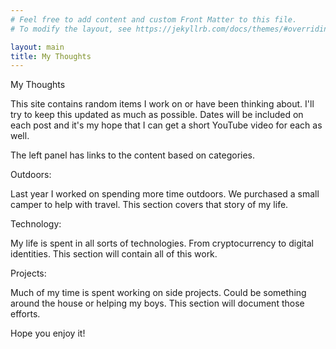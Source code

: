 ```yaml
---
# Feel free to add content and custom Front Matter to this file.
# To modify the layout, see https://jekyllrb.com/docs/themes/#overriding-theme-defaults

layout: main
title: My Thoughts
---
```


<div class="tt-main-page">
<div class="display-1 main-page-title">
My Thoughts
</div>

<div>
<p class="h5 main-page-text lh-lg fw-light">
This site contains random items I work on or have been thinking about. I'll try to keep this updated as much as possible. Dates will be included on each post and it's my hope that I can get a short YouTube video for each as well.
</p>

<div class="main-page-title">
<p class="h5 main-page-text lh-lg fw-light">
The left panel has links to the content based on categories.
</p>
</div>

<div class="main-page-title">
<div class="h5 main-page-text lh-lg fw-light">
<p class="fw-bold">Outdoors:</p>
<p> Last year I worked on spending more time outdoors. We purchased a small camper to help with travel. This section covers that story of my life.
</p>
</div>
</div>

<div class="main-page-title">
<div class="h5 main-page-text lh-lg fw-light">
<p class="fw-bold">Technology:</p>
<p>My life is spent in all sorts of technologies. From cryptocurrency to digital identities. This section will contain all of this work.
</p>
</div>
</div>

<div class="main-page-title">
<div class="h5 main-page-text lh-lg fw-light">
<p class="fw-bold">Projects:</p>
<p>Much of my time is spent working on side projects. Could be something around the house or helping my boys. This section will document those efforts.
</p>
</div>
</div>

<p class="h5 main-page-text lh-lg fw-light">
Hope you enjoy it!
</p>
</div>

</div>